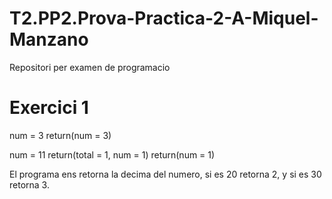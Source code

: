 # T2.PP2.Prova-Practica-2-A-Miquel-Manzano
Repositori per examen de programacio

# Exercici 1
num = 3
return(num = 3)


num = 11
return(total = 1, num = 1)
    return(num = 1)


El programa ens retorna la decima del numero, si es 20 retorna 2, y si es 30 retorna 3.